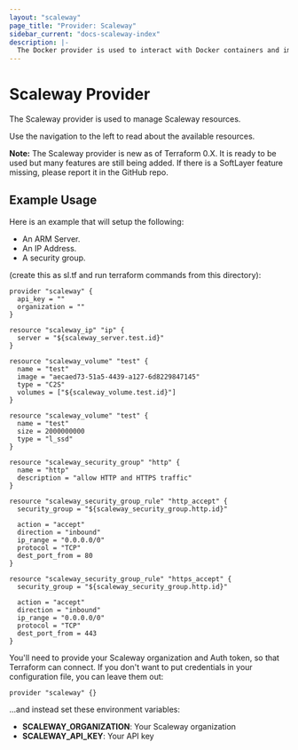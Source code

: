 ```yaml
---
layout: "scaleway"
page_title: "Provider: Scaleway"
sidebar_current: "docs-scaleway-index"
description: |-
  The Docker provider is used to interact with Docker containers and images.
---
```


# Scaleway Provider

The Scaleway provider is used to manage Scaleway resources.

Use the navigation to the left to read about the available resources.

<div class="alert alert-block alert-info">
<strong>Note:</strong> The Scaleway provider is new as of Terraform 0.X.
It is ready to be used but many features are still being added. If there
is a SoftLayer feature missing, please report it in the GitHub repo.
</div>

## Example Usage

Here is an example that will setup the following:
+ An ARM Server.
+ An IP Address.
+ A security group.

(create this as sl.tf and run terraform commands from this directory):

```hcl
provider "scaleway" {
  api_key = ""
  organization = ""
}

resource "scaleway_ip" "ip" {
  server = "${scaleway_server.test.id}"
}

resource "scaleway_volume" "test" {
  name = "test"
  image = "aecaed73-51a5-4439-a127-6d8229847145"
  type = "C2S"
  volumes = ["${scaleway_volume.test.id}"]
}

resource "scaleway_volume" "test" {
  name = "test"
  size = 2000000000
  type = "l_ssd"
}

resource "scaleway_security_group" "http" {
  name = "http"
  description = "allow HTTP and HTTPS traffic"
}

resource "scaleway_security_group_rule" "http_accept" {
  security_group = "${scaleway_security_group.http.id}"

  action = "accept"
  direction = "inbound"
  ip_range = "0.0.0.0/0"
  protocol = "TCP"
  dest_port_from = 80
}

resource "scaleway_security_group_rule" "https_accept" {
  security_group = "${scaleway_security_group.http.id}"

  action = "accept"
  direction = "inbound"
  ip_range = "0.0.0.0/0"
  protocol = "TCP"
  dest_port_from = 443
}

```

You'll need to provide your Scaleway organization and Auth token,
so that Terraform can connect. If you don't want to put
credentials in your configuration file, you can leave them
out:

```
provider "scaleway" {}
```

...and instead set these environment variables:

- **SCALEWAY_ORGANIZATION**: Your Scaleway organization
- **SCALEWAY_API_KEY**: Your API key
